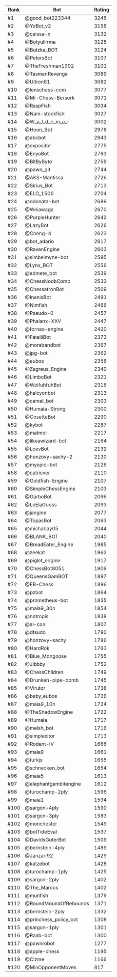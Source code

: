Rank|Bot|Rating
---|---|---
#1|@good_bot223344|3246
#2|@YoBot_v2|3158
#3|@caissa-x|3132
#4|@Botyuliirma|3128
#5|@Butzke_BOT|3124
#6|@PetersBot|3107
#7|@TheFreshman1902|3101
#8|@TasmanRevenge|3089
#9|@Ultron81|3082
#10|@lenschess-com|3077
#11|@Mr-Chess-Berserk|3071
#12|@RaspFish|3034
#13|@Nam-stockfish|3027
#14|@W_a_l_d_e_m_a_r|3002
#15|@Hoon_Bot|2978
#16|@abcbot|2943
#17|@expositor|2775
#18|@EnyoBot|2763
#19|@BitByByte|2759
#20|@pawn_git|2744
#21|@AKS-Mantissa|2726
#22|@Sirius_Bot|2713
#23|@ELO_1500|2704
#24|@odonata-bot|2689
#25|@Weiawaga|2670
#26|@PurpleHunter|2642
#27|@LazyBot|2626
#28|@Cheng-4|2623
#29|@bot_adario|2617
#30|@RavenEngine|2603
#31|@simbelmyne-bot|2595
#32|@Lynx_BOT|2556
#33|@admete_bot|2539
#34|@ChessNoobComp|2533
#35|@ChessatronBot|2509
#36|@InanisBot|2491
#37|@Nimfish|2466
#38|@Pseudo-0|2457
#39|@Phalanx-XXV|2447
#40|@fornax-engine|2420
#41|@FataliiBot|2373
#42|@morabandbot|2367
#43|@jpg-bot|2362
#44|@eubos|2356
#45|@Zagreus_Engine|2340
#46|@LimboBot|2321
#47|@WolfuhfuhBot|2316
#48|@halcyonbot|2313
#49|@camel_bot|2303
#50|@Humaia-Strong|2300
#51|@CosetteBot|2290
#52|@kybot|2287
#53|@matmoi|2217
#54|@likeawizard-bot|2164
#55|@LoevBot|2132
#56|@honzovy-sachy-2|2130
#57|@myopic-bot|2126
#58|@catriever|2110
#59|@Goldfish-Engine|2107
#60|@SimpleChessEngine|2103
#61|@GarboBot|2096
#62|@LeElaGuess|2093
#63|@jangine|2077
#64|@TopasBot|2063
#65|@michabay05|2044
#66|@BLANK_BOT|2040
#67|@BreadEater_Engine|1985
#68|@zeekat|1962
#69|@piglet_engine|1917
#70|@ChessBot8051|1909
#71|@QueensGamBOT|1897
#72|@EB-Chess|1896
#73|@pzbot|1864
#74|@prometheus-bot|1855
#75|@maia9_30n|1854
#76|@notropis|1838
#77|@ai-con|1807
#78|@dtsudo|1790
#79|@honzovy-sachy|1786
#80|@HardRok|1763
#81|@Blue_Mongoose|1755
#82|@Jibbby|1752
#83|@ChessChildren|1749
#84|@Drunken-pipe-bomb|1745
#85|@Virutor|1738
#86|@baby_eubos|1726
#87|@maia9_10n|1724
#88|@TheShadowEngine|1722
#89|@Humaia|1717
#90|@melsh_bot|1716
#91|@simplexitor|1713
#92|@Rodent-IV|1666
#93|@maia9|1661
#94|@turkjs|1655
#95|@schnecken_bot|1654
#96|@maia5|1613
#97|@elephantgambitengine|1612
#98|@turochamp-2ply|1596
#99|@maia1|1594
#100|@sargon-4ply|1590
#101|@sargon-3ply|1583
#102|@monchester|1549
#103|@botTideEval|1537
#104|@DavidsGuterBot|1509
#105|@bernstein-4ply|1489
#106|@Janzari92|1429
#107|@katzebot|1428
#108|@turochamp-1ply|1425
#109|@sargon-2ply|1402
#110|@The_Marcus|1402
#111|@munfish|1379
#112|@RoundMoundOfRebounds|1371
#113|@bernstein-2ply|1332
#114|@princhess_policy_bot|1308
#115|@sargon-1ply|1301
#116|@Raab-bot|1300
#117|@pawnrobot|1277
#118|@apple-chess|1195
#119|@Cizme|1166
#120|@MinOpponentMoves|817
